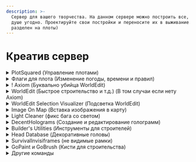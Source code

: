 ```yaml
---
description: >-
  Сервер для вашего творчества. На данном сервере можно построить все, что вашей
  душе угодно. Проектируйте свои постройки и переносите их в выживание. (Мир
  разделен на плоты)
---
```


# Креатив сервер

<details>

<summary>PlotSquared (Управление плотами)</summary>

**Основные**

**/p help** - Все команды плагина

**/p auto** - Занять свободный участок

**/p claim** - Занять участок

**/p merge** - Соединить участки

**/p visit <игрок>** \[номер участка игрока]- Телепортироваться на участок

**/p auto** - Занять свободный участок

**/p list <игрок>** - Список участников игрока

**/p info** - Информация о плоте

**/p middle** - Телепорт на середину плота

**/p alias set <название>** - установить название плота( /p visit )

**Доступ к плоту**

**/p trust** - Дать доступ игроку строить на вашем плоте

**/p deny** <игрок> - Запретить доступ игроку к участку

**/p deny \*** - Запретить доступ всем игрокам

**/p allow <игрок>** - Разрешить доступ к участку

</details>

<details>

<summary>Флаги для плота (Изменение погоды, времени и правил)</summary>

Для установки флага на плоте используйте команду **/p flag set <флаг> <значение>**, находясь на **своем** плоте

**/p flag add** - Установить флаг на плот

**/p flag list** - посмотреть текущие флаги на плоте

#### Примеры флагов:

**/p flag set time <0 - 23000>** - установить нужное вам время

**/p flag set weather \<rain/clear>** - установить нужную вам погоду

</details>

<details>

<summary>! Axiom (Буквально убийца WorldEdit)</summary>

Была добавлена **ПОЛНАЯ** поддержка Axiom без каких либо ограничений или запретов

Гайд по использованию - [https://youtu.be/aJRBUUQGQ50](https://youtu.be/aJRBUUQGQ50)

Ссылка на Axiom с лицензией - [https://clck.ru/39pTUt](https://clck.ru/39pTUt) (Без лицензии работать не будет!)

</details>

<details>

<summary>WorldEdit (Быстрое строительство и т.д.) (В том случаи если нету Axiom)</summary>

[https://minecraft.fandom.com/ru/wiki/WorldEdit](https://minecraft.fandom.com/ru/wiki/WorldEdit)

</details>

<details>

<summary>WorldEdit Selection Visualizer (Подсветка WorldEdit)</summary>

**/wesv toggle** - Выключить подсветку области

</details>

<details>

<summary>Image On Map (Вставка изображения в карту)</summary>

**/tomap <ссылка>** - Вставка изображения в карту

Поддерживается только PNG, JPEG и GIF

</details>

<details>

<summary>Light Cleaner (фикс бага со светом)</summary>

**/cleanlight** - Починить свет в зоне прогрузки чанков

**/cleanlight <чанки>** - Починить свет в радиусе заданных чанков

</details>

<details>

<summary>DecentHolograms (Создание и редактирование голограмм)</summary>

**/hg create** - Создание голограммы

**/hg edit** - Редактирование голограммы

**/hg add** - Добавление новой строчки

**/hg remove** - Удаление строчки

**/hg move** - Передвинуть голограмму

**/hg formats** - Список всех форматирований голограмм

</details>

<details>

<summary>Builder's Utilities (Инструменты для строителей)</summary>

**/bu** - Меню плагина с выбором функций

**/blocks** - Меню блоков которых нету в режиме креатива

**/banner** - Редактор баннеров

**/armorcolor** - Редактор кожаной брони

**/nc** - Режим No-clip

**/nv** - Ночное зрение

**/af** - Режим Advanced Fly

</details>

<details>

<summary>Head Database (Декоративные головы)</summary>

**/hdb** - Меню плагина

**/phead <ник>** - Получить голову игрока

</details>

<details>

<summary>SurvivalInvisiframes (не видимые рамки)</summary>

**/iframe get** — получить не видимую рамку

</details>

<details>

<summary>GoPaint и GoBrush (Кисти для строительства)</summary>

**GoPaint**

Для использования нужно взять перо `minecraft:feather`

**/gp** - Команды плагина

**GoBrush**

Для использования нужно взять кремень `minecraft:flint`

**/gb** - Команды плагина

</details>

<details>

<summary>Другие команды</summary>

Работает и большинство других команд типа:

/tp /enchant /enchants /enchantinfo /gamemode и так далее. Так же имеются элиасы к командам WorldEdit.

</details>
